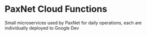 # PaxNet Cloud Functions
Small microservices used by PaxNet for daily operations, each are individually deployed to Google Dev